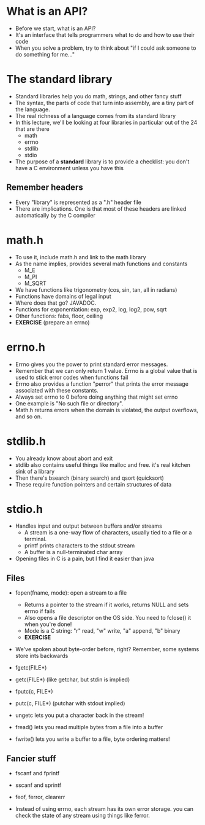 What is an API?
===============
 * Before we start, what is an API?
 * It's an interface that tells programmers what to do and how to use their code
 * When you solve a problem, try to think about "if I could ask someone to do something for me..."


The standard library
====================
 * Standard libraries help you do math, strings, and other fancy stuff
 * The syntax, the parts of code that turn into assembly, are a tiny part of the language.
 * The real richness of a language comes from its standard library
 * In this lecture, we'll be looking at four libraries in particular out of the 24 that are there
   * math
   * errno
   * stdlib
   * stdio
 * The purpose of a **standard** library is to provide a checklist: you don't have a C environment unless you have this

 
Remember headers
----------------
 * Every "library" is represented as a ".h" header file
 * There are implications. One is that most of these headers are linked automatically by the C compiler



math.h
======
 * To use it, include math.h and link to the math library
 * As the name implies, provides several math functions and constants
   * M_E
   * M_PI
   * M_SQRT
 * We have functions like trigonometry (cos, sin, tan, all in radians)
 * Functions have domains of legal input
 * Where does that go? JAVADOC.
 * Functions for exponentiation: exp, exp2, log, log2, pow, sqrt
 * Other functions: fabs, floor, ceiling
 * **EXERCISE** (prepare an errno)


errno.h
=======
 * Errno gives you the power to print standard error messages.
 * Remember that we can only return 1 value. Errno is a global value that is used to stick error codes when functions fail
 * Errno also provides a function "perror" that prints the error message associated with these constants.
 * Always set errno to 0 before doing anything that might set errno
 * One example is "No such file or directory".
 * Math.h returns errors when the domain is violated, the output overflows, and so on.


stdlib.h
========
 * You already know about abort and exit
 * stdlib also contains useful things like malloc and free. it's  real kitchen sink of a library
 * Then there's bsearch (binary search) and qsort (quicksort)
 * These require function pointers and certain structures of data


stdio.h
=======
 * Handles input and output between buffers and/or streams
   * A stream is a one-way flow of characters, usually tied to a file or a terminal.
   * printf prints characters to the stdout stream
   * A buffer is a null-terminated char array
 * Opening files in C is a pain, but I find it easier than java
 
Files
-----
 * fopen(fname, mode): open a stream to a file
   * Returns a pointer to the stream if it works, returns NULL and sets errno if fails
   * Also opens a file descriptor on the OS side. You need to fclose() it when you're done!
   * Mode is a C string: "r" read, "w" write, "a" append, "b" binary
   * **EXERCISE**
 * We've spoken about byte-order before, right? Remember, some systems store ints backwards

 
 * fgetc(FILE*)
 * getc(FILE*)  (like getchar, but stdin is implied)
 * fputc(c, FILE*)
 * putc(c, FILE*) (putchar with stdout implied)
 
 * ungetc lets you put a character back in the stream!
 * fread() lets you read multiple bytes from a file into a buffer
 * fwrite() lets you write a buffer to a file, byte ordering matters!
 
Fancier stuff
-------------
 * fscanf and fprintf
 * sscanf and sprintf
 
 * feof, ferror, clearerr
 * Instead of using errno, each stream has its own error storage. you can check the state of any stream using things like ferror.
 
 


